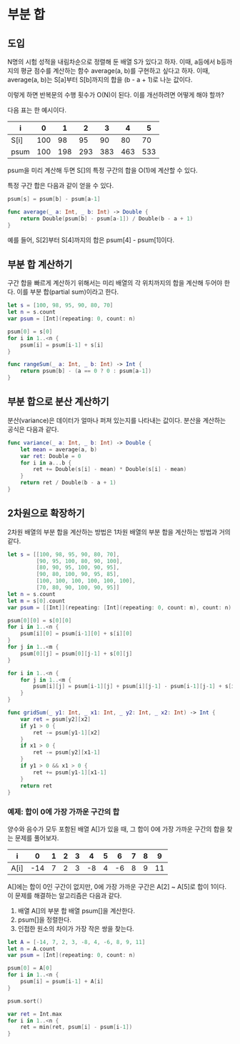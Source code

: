 # 부분 합

## 도입

N명의 시험 성적을 내림차순으로 정렬해 둔 배열 S가 있다고 하자. 이때, a등에서 b등까지의 평균 점수를 계산하는 함수 average(a, b)를 구현하고 싶다고 하자. 이때, average(a, b)는 S[a]부터 S[b]까지의 합을 (b - a + 1)로 나눈 값이다.

이렇게 하면 반복문의 수행 횟수가 O(N)이 된다. 이를 개선하려면 어떻게 해야 할까?

다음 표는 한 예시이다.

| i    | 0   | 1   | 2   | 3   | 4   | 5   |
| ---- | --- | --- | --- | --- | --- | --- |
| S[i] | 100 | 98  | 95  | 90  | 80  | 70  |
| psum | 100 | 198 | 293 | 383 | 463 | 533 |

psum을 미리 계산해 두면 S[]의 특정 구간의 합을 O(1)에 계산할 수 있다.

특정 구간 합은 다음과 같이 얻을 수 있다.

```Swift
psum[s] = psum[b] - psum[a-1]
```

```Swift
func average(_ a: Int, _ b: Int) -> Double {
    return Double(psum[b] - psum[a-1]) / Double(b - a + 1)
}
```

예를 들어, S[2]부터 S[4]까지의 합은 psum[4] - psum[1]이다.

## 부분 합 계산하기

구간 합을 빠르게 계산하기 위해서는 미리 배열의 각 위치까지의 합을 계산해 두어야 한다. 이를 부분 합(partial sum)이라고 한다.

```Swift
let s = [100, 98, 95, 90, 80, 70]
let n = s.count
var psum = [Int](repeating: 0, count: n)

psum[0] = s[0]
for i in 1..<n {
    psum[i] = psum[i-1] + s[i]
}

func rangeSum(_ a: Int, _ b: Int) -> Int {
    return psum[b] - (a == 0 ? 0 : psum[a-1])
}


```

## 부분 합으로 분산 계산하기

분산(variance)은 데이터가 얼마나 퍼져 있는지를 나타내는 값이다. 분산을 계산하는 공식은 다음과 같다.

```Swift
func variance(_ a: Int, _ b: Int) -> Double {
    let mean = average(a, b)
    var ret: Double = 0
    for i in a...b {
        ret += Double(s[i] - mean) * Double(s[i] - mean)
    }
    return ret / Double(b - a + 1)
}
```

## 2차원으로 확장하기

2차원 배열의 부분 합을 계산하는 방법은 1차원 배열의 부분 합을 계산하는 방법과 거의 같다.

```Swift
let s = [[100, 98, 95, 90, 80, 70],
         [90, 95, 100, 80, 90, 100],
         [80, 90, 95, 100, 90, 95],
         [90, 80, 100, 90, 95, 85],
         [100, 100, 100, 100, 100, 100],
         [70, 80, 90, 100, 90, 95]]
let n = s.count
let m = s[0].count
var psum = [[Int]](repeating: [Int](repeating: 0, count: m), count: n)

psum[0][0] = s[0][0]
for i in 1..<n {
    psum[i][0] = psum[i-1][0] + s[i][0]
}
for j in 1..<m {
    psum[0][j] = psum[0][j-1] + s[0][j]
}

for i in 1..<n {
    for j in 1..<m {
        psum[i][j] = psum[i-1][j] + psum[i][j-1] - psum[i-1][j-1] + s[i][j]
    }
}

func gridSum(_ y1: Int, _ x1: Int, _ y2: Int, _ x2: Int) -> Int {
    var ret = psum[y2][x2]
    if y1 > 0 {
        ret -= psum[y1-1][x2]
    }
    if x1 > 0 {
        ret -= psum[y2][x1-1]
    }
    if y1 > 0 && x1 > 0 {
        ret += psum[y1-1][x1-1]
    }
    return ret
}
```

### 예제: 합이 0에 가장 가까운 구간의 합

양수와 음수가 모두 포함된 배열 A[]가 있을 때, 그 합이 0에 가장 가까운 구간의 합을 찾는 문제를 풀어보자.

| i    | 0   | 1   | 2   | 3   | 4   | 5   | 6   | 7   | 8   | 9   |
| ---- | --- | --- | --- | --- | --- | --- | --- | --- | --- | --- |
| A[i] | -14 | 7   | 2   | 3   | -8  | 4   | -6  | 8   | 9   | 11  |

A[]에는 합이 0인 구간이 없지만, 0에 가장 가까운 구간은 A[2] ~ A[5]로 합이 1이다. 이 문제를 해결하는 알고리즘은 다음과 같다.

1. 배열 A[]의 부분 합 배열 psum[]을 계산한다.
2. psum[]을 정렬한다.
3. 인접한 원소의 차이가 가장 작은 쌍을 찾는다.

```Swift
let A = [-14, 7, 2, 3, -8, 4, -6, 8, 9, 11]
let n = A.count
var psum = [Int](repeating: 0, count: n)

psum[0] = A[0]
for i in 1..<n {
    psum[i] = psum[i-1] + A[i]
}

psum.sort()

var ret = Int.max
for i in 1..<n {
    ret = min(ret, psum[i] - psum[i-1])
}
```
